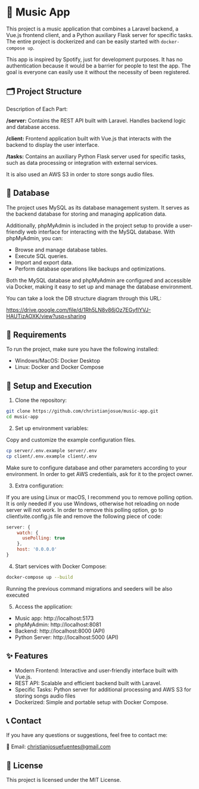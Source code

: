 # 🎵 Music App

This project is a music application that combines a Laravel backend, a Vue.js frontend client, and a Python auxiliary Flask server for specific tasks. The entire project is dockerized and can be easily started with `docker-compose up`.

This app is inspired by Spotify, just for development purposes. It has no authentication because it would be a barrier for people to test the app. The goal is
everyone can easily use it without the necessity of been registered.

## 🗂️ Project Structure

Description of Each Part:

**/server:**
Contains the REST API built with Laravel. Handles backend logic and database access.

**/client:**
Frontend application built with Vue.js that interacts with the backend to display the user interface.

**/tasks:**
Contains an auxiliary Python Flask server used for specific tasks, such as data processing or integration with external services.

It is also used an AWS S3 in order to store songs audio files.

## 🔐 Database 
The project uses MySQL as its database management system. It serves as the backend database for storing and managing application data.

Additionally, phpMyAdmin is included in the project setup to provide a user-friendly web interface for interacting with the MySQL database. With phpMyAdmin, you can:

- Browse and manage database tables.
- Execute SQL queries.
- Import and export data.
- Perform database operations like backups and optimizations.

Both the MySQL database and phpMyAdmin are configured and accessible via Docker, making it easy to set up and manage the database environment.

You can take a look the DB structure diagram through this URL:

https://drive.google.com/file/d/1Rh5LN8v86jOz7EGyfIYVJ-HAUTizAOXK/view?usp=sharing

## 🚀 Requirements
To run the project, make sure you have the following installed:

- Windows/MacOS: Docker Desktop
- Linux: Docker and Docker Compose

## 🔧 Setup and Execution
1. Clone the repository:

```bash
git clone https://github.com/christianjosue/music-app.git
cd music-app
```

2. Set up environment variables:

Copy and customize the example configuration files.
```bash
cp server/.env.example server/.env
cp client/.env.example client/.env
```
Make sure to configure database and other parameters according to your environment.
In order to get AWS credentials, ask for it to the project owner.

3. Extra configuration:

If you are using Linux or macOS, I recommend you to remove polling option. It is only needed if you use Windows, otherwise hot reloading on node server will not work.
In order to remove this polling option, go to client\vite.config.js file and remove the following piece of code:

```js
server: {
    watch: {
      usePolling: true
    },
    host: '0.0.0.0'
}
```

4. Start services with Docker Compose:

```bash
docker-compose up --build
```

Running the previous command migrations and seeders will be also executed

5. Access the application:

- Music app: http://localhost:5173
- phpMyAdmin: http://localhost:8081
- Backend: http://localhost:8000 (API)
- Python Server: http://localhost:5000 (API)

## ✨ Features
- Modern Frontend: Interactive and user-friendly interface built with Vue.js.
- REST API: Scalable and efficient backend built with Laravel.
- Specific Tasks: Python server for additional processing and AWS S3 for storing songs audio files
- Dockerized: Simple and portable setup with Docker Compose.

## 📞 Contact
If you have any questions or suggestions, feel free to contact me:

📩 Email: christianjosuefuentes@gmail.com

## 📝 License
This project is licensed under the MIT License.
